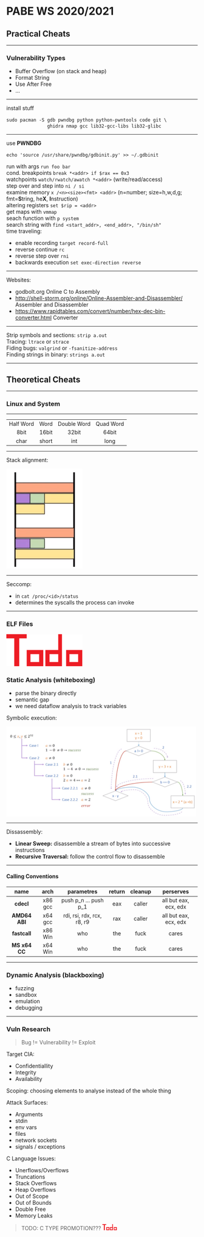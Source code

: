 # PABE WS 2020/2021

## Practical Cheats

---

### Vulnerability Types

- Buffer Overflow (on stack and heap)
- Format String
- Use After Free
- ...

---
install stuff
```
sudo pacman -S gdb pwndbg python python-pwntools code git \
               ghidra nmap gcc lib32-gcc-libs lib32-glibc
```
---
use **PWNDBG**
```
echo 'source /usr/share/pwndbg/gdbinit.py' >> ~/.gdbinit
```
run with args `run foo bar`  
cond. breakpoints `break *<addr> if $rax == 0x3`  
watchpoints `watch/rwatch/awatch *<addr>` (write/read/access)  
step over and step into `ni / si`  
examine memory `x /<n><size><fmt> <addr>` (n=number; size=h,w,d,g; fmt=**S**tring, he**X**, **I**nstruction)  
altering registers `set $rip = <addr>`  
get maps with `vmmap`  
seach function with `p system`  
search string with `find <start_addr>, <end_addr>, "/bin/sh"`  
time traveling:
 - enable recording `target record-full` 
 - reverse continue `rc`
 - reverse step over `rni`
 - backwards execution `set exec-direction reverse`

---

Websites:

- godbolt.org Online C to Assembly
- http://shell-storm.org/online/Online-Assembler-and-Disassembler/ Assembler and Disassembler
- https://www.rapidtables.com/convert/number/hex-dec-bin-converter.html Converter

---

Strip symbols and sections: `strip a.out`  
Tracing: `ltrace` or `strace`  
Fiding bugs: `valgrind` or `-fsanitize-address`  
Finding strings in binary: `strings a.out`

---

## Theoretical Cheats
---
### Linux and System
---
| | | | |
:---:|:---:|:---:|:---:
Half Word | Word | Double Word | Quad Word
8bit | 16bit | 32bit | 64bit
char | short | int | long 

---
Stack alignment: 

<img src="docs/stackalignment.png" alt="drawing" width="200"/>

---
Seccomp:  
- in `cat /proc/<id>/status`  
- determines the syscalls the process can invoke

---
### ELF Files

<img src="docs/todo.png" alt="drawing" width="200"/>

### Static Analysis (whiteboxing)

- parse the binary directly
- semantic gap
- we need dataflow analysis to track variables

Symbolic execution:

<img src="docs/symbolic_executionpng.png" alt="drawing" width="500"/>

---

Dissassembly:

- **Linear Sweep:** disassemble a stream of bytes into successive instructions
- **Recursive Traversal:** follow the control flow to disassemble

---

#### Calling Conventions

| name | arch | parametres | return | cleanup | perserves |
|:---: |:---: |:---:       |:---:   |:---:    |:---:      |
| **cdecl** | x86 gcc | push p_n ... push p_1 | eax | caller |all but eax, ecx, edx|
| **AMD64 ABI** | x64 gcc | rdi, rsi, rdx, rcx, r8, r9| rax | caller | all but eax, ecx, edx|
| **fastcall** | x86 Win | who | the | fuck | cares | 
| **MS x64 CC** | x64 Win | who | the | fuck | cares |

---

### Dynamic Analysis (blackboxing)

- fuzzing
- sandbox
- emulation
- debugging

---

### Vuln Research

> Bug != Vulnerability != Exploit

Target CIA: 
- Confidentiallity
- Integrity
- Availability

Scoping: choosing elements to analyse instead of the whole thing

Attack Surfaces:
- Arguments
- stdin
- env vars
- files
- network sockets
- signals / exceptions

C Language Issues:
- Unerflows/Overflows
- Truncations
- Stack Overflows
- Heap Overflows
- Out of Scope
- Out of Bounds
- Double Free
- Memory Leaks

> TODO: C TYPE PROMOTION??? <img src="docs/todo.png" alt="drawing" width="38"/>